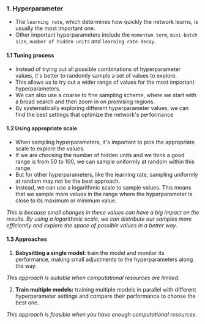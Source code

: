 ### 1. Hyperparameter

- The `learning rate`, which determines how quickly the network learns, is usually the most important one.
- Other important hyperparameters include the `momentum term`, `mini-batch size`, `number of hidden units` and `learning rate decay`.

#### 1.1 Tuning process

- Instead of trying out all possible combinations of hyperparameter values, it's better to randomly sample a set of values to explore.
- This allows us to try out a wider range of values for the most important hyperparameters.
- We can also use a coarse to fine sampling scheme, where we start with a broad search and then zoom in on promising regions.
- By systematically exploring different hyperparameter values, we can find the best settings that optimize the network's performance

#### 1.2 Using appropriate scale

- When sampling hyperparameters, it's important to pick the appropriate scale to explore the values.
- If we are choosing the number of hidden units and we think a good range is from 50 to 100, we can sample uniformly at random within this range.
- But for other hyperparameters, like the learning rate, sampling uniformly at random may not be the best approach.
- Instead, we can use a logarithmic scale to sample values. This means that we sample more values in the range where the hyperparameter is close to its maximum or minimum value.

_This is because small changes in these values can have a big impact on the results. By using a logarithmic scale, we can distribute our samples more efficiently and explore the space of possible values in a better way._

#### 1.3 Approaches

1. **Babysitting a single model:** train the model and monitor its performance, making small adjustments to the hyperparameters along the way.

_This approach is suitable when computational resources are limited._

2. **Train multiple models:** training multiple models in parallel with different hyperparameter settings and compare their performance to choose the best one.

_This approach is feasible when you have enough computational resources._
